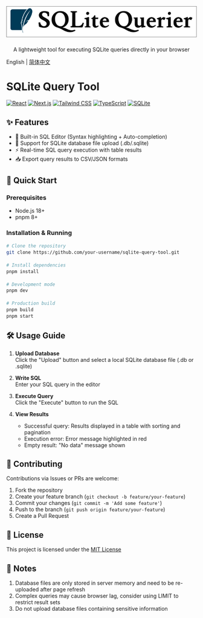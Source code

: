 <img align="center" src="./public/logo.png" alt="SQLite Querier Logo" style="margin-bottom: 10px;" />

<div align="center">
  <p>A lightweight tool for executing SQLite queries directly in your browser</p>
</div>

English | [简体中文](./README-zh_CN.md)

# SQLite Query Tool

[![React](https://img.shields.io/badge/React-18.0-blue?logo=react&style=for-the-badge)](https://react.dev/)
[![Next.js](https://img.shields.io/badge/Next.js-15.0-black?logo=next.js&style=for-the-badge)](https://nextjs.org/)
[![Tailwind CSS](https://img.shields.io/badge/Tailwind_CSS-3.0-38B2AC?logo=tailwind-css&style=for-the-badge)](https://tailwindcss.com/)
[![TypeScript](https://img.shields.io/badge/TypeScript-5.0-blue?logo=typescript&style=for-the-badge)](https://www.typescriptlang.org/)
[![SQLite](https://img.shields.io/badge/SQLite-3.0-003B57?logo=sqlite&style=for-the-badge)](https://www.sqlite.org/)

## ✨ Features
- 📝 Built-in SQL Editor (Syntax highlighting + Auto-completion)
- 📁 Support for SQLite database file upload (.db/.sqlite)
- ⚡ Real-time SQL query execution with table results
- 📥 Export query results to CSV/JSON formats

## 🚀 Quick Start
### Prerequisites
- Node.js 18+
- pnpm 8+

### Installation & Running
```bash
# Clone the repository
git clone https://github.com/your-username/sqlite-query-tool.git

# Install dependencies
pnpm install

# Development mode
pnpm dev

# Production build
pnpm build
pnpm start
```

## 🛠️ Usage Guide
1. **Upload Database**  
   Click the "Upload" button and select a local SQLite database file (.db or .sqlite)

2. **Write SQL**  
   Enter your SQL query in the editor

3. **Execute Query**  
   Click the "Execute" button to run the SQL

4. **View Results**  
   - Successful query: Results displayed in a table with sorting and pagination
   - Execution error: Error message highlighted in red
   - Empty result: "No data" message shown

## 🤝 Contributing
Contributions via Issues or PRs are welcome:
1. Fork the repository
2. Create your feature branch (`git checkout -b feature/your-feature`)
3. Commit your changes (`git commit -m 'Add some feature'`)
4. Push to the branch (`git push origin feature/your-feature`)
5. Create a Pull Request

## 📄 License
This project is licensed under the [MIT License](LICENSE)

## 📌 Notes
1. Database files are only stored in server memory and need to be re-uploaded after page refresh
2. Complex queries may cause browser lag, consider using LIMIT to restrict result sets
3. Do not upload database files containing sensitive information